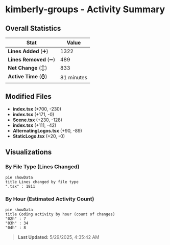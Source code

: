 # kimberly-groups - Activity Summary 

## Overall Statistics

| Stat                   | Value                                                             |
| ---------------------- | ----------------------------------------------------------------- |
| **Lines Added** (➕)   | 1322                                          |
| **Lines Removed** (➖) | 489                                        |
| **Net Change** (↕)    | 833                |
| **Active Time** (⌚)   | 81 minutes |


## Modified Files
- **index.tsx** (+700, -230)
- **index.tsx** (+171, -0)
- **Scene.tsx** (+230, -128)
- **index.tsx** (+111, -42)
- **AlternatingLogos.tsx** (+90, -89)
- **StaticLogo.tsx** (+20, -0)

## Visualizations

### By File Type (Lines Changed)

```mermaid
pie showData
title Lines changed by file type
".tsx" : 1811
```

### By Hour (Estimated Activity Count)

```mermaid
pie showData
title Coding activity by hour (count of changes)
"02h" : 7
"03h" : 34
"04h" : 8
```


> **Last Updated:** 5/29/2025, 4:35:42 AM